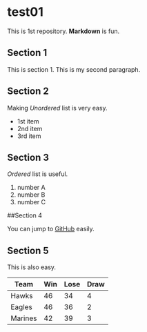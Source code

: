 # test01
 
This is 1st repository.
**Markdown** is fun.

## Section 1
This is section 1.
This is my second paragraph.

## Section 2
Making *Unordered* list is very easy.

- 1st item
- 2nd item
- 3rd item

## Section 3
*Ordered* list is useful.

1. number A
1. number B
1. number C

##Section 4

You can jump to [GitHub](https://github.com)
easily.

## Section 5

This is also easy.

|Team| Win | Lose | Draw |
|-----|-----|-----|------|
|Hawks|46|34|4|
|Eagles|46|36|2|
|Marines|42|39|3|
